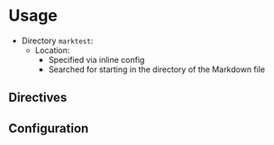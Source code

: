 # Usage

* Directory `marktest`:
  * Location:
    * Specified via inline config
    * Searched for starting in the directory of the Markdown file

## Directives

## Configuration
